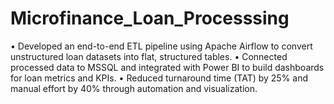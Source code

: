 # Microfinance_Loan_Processsing
• Developed an end-to-end ETL pipeline using Apache Airflow to convert unstructured loan datasets into flat, structured tables.
• Connected processed data to MSSQL and integrated with Power BI to build dashboards for loan metrics and KPIs.
• Reduced turnaround time (TAT) by 25% and manual effort by 40% through automation and visualization.
